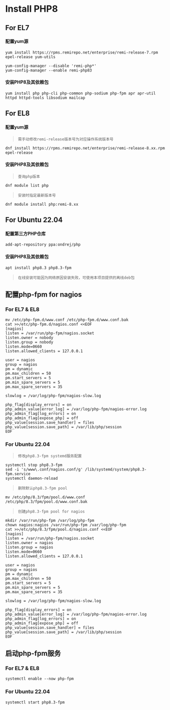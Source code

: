 # Install PHP8

## For EL7
#### 配置yum源
```shell
yum install https://rpms.remirepo.net/enterprise/remi-release-7.rpm epel-release yum-utils
```
```shell
yum-config-manager --disable 'remi-php*'
yum-config-manager --enable remi-php83
```

#### 安装PHP8及其依赖包
```shell
yum install php php-cli php-common php-sodium php-fpm apr apr-util httpd httpd-tools libsodium mailcap
```

## For EL8
#### 配置yum源
>`需手动修改remi-release版本号为对应操作系统版本号`
```shell
dnf install https://rpms.remirepo.net/enterprise/remi-release-8.xx.rpm epel-release
```

#### 安装PHP8及其依赖包
>`查询php版本`
```shell
dnf module list php
```
>`安装时指定最新版本号`
```shell
dnf module install php:remi-8.xx
```

## For Ubuntu 22.04
#### 配置第三方PHP仓库
```shell
add-apt-repository ppa:ondrej/php
```

#### 安装PHP8及其依赖包
```shell
apt install php8.3 php8.3-fpm
```
>`在线安装可能因为网络原因安装失败，可使用本项目提供的离线deb包`


## 配置php-fpm for nagios
### For EL7 & EL8
```shell
mv /etc/php-fpm.d/www.conf /etc/php-fpm.d/www.conf.bak
cat >>/etc/php-fpm.d/nagios.conf <<EOF
[nagios]	
listen = /var/run/php-fpm/nagios.socket
listen.owner = nobody
listen.group = nobody
listen.mode=0660
listen.allowed_clients = 127.0.0.1

user = nagios
group = nagios
pm = dynamic
pm.max_children = 50
pm.start_servers = 5
pm.min_spare_servers = 5
pm.max_spare_servers = 35

slowlog = /var/log/php-fpm/nagios-slow.log

php_flag[display_errors] = on
php_admin_value[error_log] = /var/log/php-fpm/nagios-error.log
php_admin_flag[log_errors] = on
php_admin_flag[expose_php] = off
php_value[session.save_handler] = files
php_value[session.save_path] = /var/lib/php/session
EOF
```

### For Ubuntu 22.04
>`修改php8.3-fpm systemd服务配置`
```shell
systemctl stop php8.3-fpm
sed -i 's/www\.conf/nagios.conf/g' /lib/systemd/system/php8.3-fpm.service
systemctl daemon-reload
```
>`删除默认php8.3-fpm pool`
```shell
mv /etc/php/8.3/fpm/pool.d/www.conf /etc/php/8.3/fpm/pool.d/www.conf.bak
```
>`创建php8.3-fpm pool for nagios`
```shell
mkdir /var/run/php-fpm /var/log/php-fpm
chown nagios:nagios /var/run/php-fpm /var/log/php-fpm
cat >>/etc/php/8.3/fpm/pool.d/nagios.conf <<EOF
[nagios]
listen = /var/run/php-fpm/nagios.socket
listen.owner = nagios
listen.group = nagios
listen.mode=0660
listen.allowed_clients = 127.0.0.1

user = nagios
group = nagios
pm = dynamic
pm.max_children = 50
pm.start_servers = 5
pm.min_spare_servers = 5
pm.max_spare_servers = 35

slowlog = /var/log/php-fpm/nagios-slow.log

php_flag[display_errors] = on
php_admin_value[error_log] = /var/log/php-fpm/nagios-error.log
php_admin_flag[log_errors] = on
php_admin_flag[expose_php] = off
php_value[session.save_handler] = files
php_value[session.save_path] = /var/lib/php/session
EOF
```

## 启动php-fpm服务
### For EL7 & EL8
```shell
systemctl enable --now php-fpm
```

### For Ubuntu 22.04
```shell
systemctl start php8.3-fpm
```
